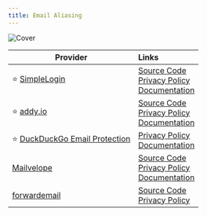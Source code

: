```yaml
---
title: Email Aliasing
---
```


![Cover](../../assets/email-aliasing.png)

| Provider | Links
| --- | :--
| :star: [SimpleLogin](https://simplelogin.io/) | [Source Code](https://github.com/simple-login)<br/>[Privacy Policy](https://simplelogin.io/privacy)<br/>[Documentation](https://simplelogin.io/docs)
| :star: [addy.io](https://addy.io/) | [Source Code](https://github.com/anonaddy)<br/>[Privacy Policy](https://addy.io/privacy)<br/>[Documentation](https://addy.io/faq)
| :star: [DuckDuckGo Email Protection](https://duckduckgo.com/email/) | [Privacy Policy](https://duckduckgo.com/email/privacy-terms)<br/>[Documentation](https://duckduckgo.com/duckduckgo-help-pages/email-protection/)
| [Mailvelope](https://mailvelope.com/) | [Source Code](https://github.com/mailvelope)<br/>[Privacy Policy](https://mailvelope.com/en/privacy-policy)<br/>[Documentation](https://mailvelope.com/help)
| [forwardemail](https://forwardemail.net) | [Source Code](https://github.com/forwardemail/)<br/>[Privacy Policy](https://forwardemail.net/en/privacy)

